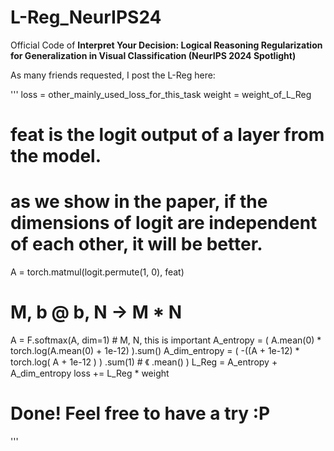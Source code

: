 # L-Reg_NeurIPS24
Official Code of **Interpret Your Decision: Logical Reasoning Regularization for Generalization in Visual Classification (NeurIPS 2024 Spotlight)**

As many friends requested, I post the L-Reg here:

'''
loss = other_mainly_used_loss_for_this_task
weight = weight_of_L_Reg
# feat is the logit output of a layer from the model. 
# as we show in the paper, if the dimensions of logit are independent of each other, it will be better. 
A = torch.matmul(logit.permute(1, 0), feat)
# M, b  @  b, N -> M * N
A = F.softmax(A, dim=1) # M, N, this is important
A_entropy = (
        A.mean(0)
        * torch.log(A.mean(0) + 1e-12)
    ).sum()
A_dim_entropy = (
            -((A + 1e-12)
                    * torch.log(
                A + 1e-12
            )
            )
            .sum(1) # 《
            .mean()
    )
L_Reg = A_entropy + A_dim_entropy 
loss += L_Reg * weight
# Done! Feel free to have a try :P
'''

